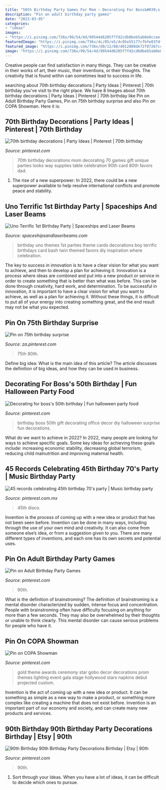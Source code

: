 ```yaml
---
title: "50th Birthday Party Games For Mom ~ Decorating For Boss&#039;s 50th Birthday"
description: "Pin on adult birthday party games"
date: "2023-03-05"
categories:
- "ideas"
images:
- "https://i.pinimg.com/736x/99/54/4d/99544d6205f7fd2cdb0beb5ab0e0ccee.jpg"
featuredImage: "https://i.pinimg.com/736x/4c/05/e5/4c05e55177cfbfe037df4e70497b06cf--surprise-surprise-dessert-ideas.jpg"
featured_image: "https://i.pinimg.com/736x/d0/12/88/d012888de72f87267cc28267f26ebad1.jpg"
image: "https://i.pinimg.com/736x/99/54/4d/99544d6205f7fd2cdb0beb5ab0e0ccee.jpg"
---
```



Creative people can find satisfaction in many things. They can be creative in their works of art, their music, their inventions, or their thoughts. The creativity that is found within can sometimes lead to success in life.

	

		
searching about 70th birthday decorations | Party Ideas | Pinterest | 70th birthday you've visit to the right place. We have 8 Images about 70th birthday decorations | Party Ideas | Pinterest | 70th birthday like Pin on Adult Birthday Party Games, Pin on 75th birthday surprise and also Pin on COPA Showman. Here it is:
		
    
## 70th Birthday Decorations | Party Ideas | Pinterest | 70th Birthday

<img loading=lazy src="https://s-media-cache-ak0.pinimg.com/736x/0c/ac/c7/0cacc7a7512eeee5f1dfe25ddf0e71c3.jpg" onerror="this.onerror=null;this.src='https://tse4.mm.bing.net/th?id=OIP.I4hgtGtjFFSD0J4kTimHzAHaFj&amp;pid=15.1';" alt="70th birthday decorations | Party Ideas | Pinterest | 70th birthday">

_Source: pinterest.com_

>70th birthday decorations mom decorating 70 games gift unique parties looks way supplies table celebration 90th card 80th favors dad. 

	

1. The rise of a new superpower: In 2022, there could be a new superpower available to help resolve international conflicts and promote peace and stability.

    
## Uno Terrific 1st Birthday Party | Spaceships And Laser Beams

<img loading=lazy src="http://spaceshipsandlaserbeams.com/wp-content/uploads/2015/09/uno-birthday-party-ideas.jpg" onerror="this.onerror=null;this.src='https://tse4.mm.bing.net/th?id=OIP.hqK4rGpqvacX6IB3VZCt7gHaLH&amp;pid=15.1';" alt="Uno Terrific 1st Birthday Party | Spaceships and Laser Beams">

_Source: spaceshipsandlaserbeams.com_

>birthday uno themes 1st parties theme cards decorations boy terrific birthdays card bash twin themed favors diy inspiration where celebration. 

	

The key to success in innovation is to have a clear vision for what you want to achieve, and then to develop a plan for achieving it.
Innovation is a process where ideas are combined and put into a new product or service in order to create something that is better than what was before. This can be done through creativity, hard work, and determination. To be successful in innovation, it is important to have a clear vision for what you want to achieve, as well as a plan for achieving it. Without these things, it is difficult to put all of your energy into creating something great, and the end result may not be what you expected.

    
## Pin On 75th Birthday Surprise

<img loading=lazy src="https://i.pinimg.com/736x/d8/68/35/d86835aa7c0690d5dde2daa6db2cd262.jpg" onerror="this.onerror=null;this.src='https://tse1.mm.bing.net/th?id=OIP.LOebthK18_Qm9o4MfN027wHaKU&amp;pid=15.1';" alt="Pin on 75th birthday surprise">

_Source: za.pinterest.com_

>75th 80th. 

	

Define big idea: What is the main idea of this article?
The article discusses the definition of big ideas, and how they can be used in business.

    
## Decorating For Boss&#039;s 50th Birthday | Fun Halloween Party Food

<img loading=lazy src="https://i.pinimg.com/736x/4c/05/e5/4c05e55177cfbfe037df4e70497b06cf--surprise-surprise-dessert-ideas.jpg" onerror="this.onerror=null;this.src='https://tse2.mm.bing.net/th?id=OIP.tezGApVlsAx2G1dCycjBzAHaJ6&amp;pid=15.1';" alt="Decorating for boss&#039;s 50th birthday | Fun halloween party food">

_Source: pinterest.com_

>birthday boss 50th gift decorating office decor diy halloween surprise fun decorations. 

	

What do we want to achieve in 2022?
In 2022, many people are looking for ways to achieve specific goals. Some key ideas for achieving these goals include: increasing economic stability, decreasing global terrorism, reducing child malnutrition and improving maternal health.

    
## 45 Records Celebrating 45th Birthday 70&#039;s Party | Music Birthday Party

<img loading=lazy src="https://i.pinimg.com/736x/54/a3/23/54a323b9a1badb920e8c1385979ed7db.jpg" onerror="this.onerror=null;this.src='https://tse2.mm.bing.net/th?id=OIP.XsHZiPq9hQM2o_fafYAwhAHaJ3&amp;pid=15.1';" alt="45 records celebrating 45th birthday 70&#039;s party | Music birthday party">

_Source: pinterest.com.mx_

>45th disco. 

	

Invention is the process of coming up with a new idea or product that has not been seen before. Invention can be done in many ways, including through the use of your own mind and creativity. It can also come from someone else’s idea, or from a suggestion given to you. There are many different types of inventions, and each one has its own secrets and potential uses.

    
## Pin On Adult Birthday Party Games

<img loading=lazy src="https://i.pinimg.com/736x/99/54/4d/99544d6205f7fd2cdb0beb5ab0e0ccee.jpg" onerror="this.onerror=null;this.src='https://tse4.mm.bing.net/th?id=OIP.j8eDK1XH18cfescPVcC42QHaLH&amp;pid=15.1';" alt="Pin on Adult Birthday Party Games">

_Source: pinterest.com_

>90th. 

	

What is the definition of brainstroming?
The definition of brainstroming is a mental disorder characterized by sudden, intense focus and concentration. People with brainstroming often have difficulty focusing on anything for more than a few seconds. They may also be overwhelmed by their thoughts or unable to think clearly. This mental disorder can cause serious problems for people who have it.

    
## Pin On COPA Showman

<img loading=lazy src="https://i.pinimg.com/736x/d0/12/88/d012888de72f87267cc28267f26ebad1.jpg" onerror="this.onerror=null;this.src='https://tse2.mm.bing.net/th?id=OIP.16rXy-auzF2t6Rt7PkT1wwHaLG&amp;pid=15.1';" alt="Pin on COPA Showman">

_Source: pinterest.com_

>gold theme awards ceremony star gobo decor decorations prom themes lighting event gala stage hollywood stars napkins debut projected custom. 

	

Invention is the act of coming up with a new idea or product. It can be something as simple as a new way to make a product, or something more complex like creating a machine that does not exist before. Invention is an important part of our economy and society, and can create many new products and services.

    
## 90th Birthday 90th Birthday Party Decorations Birthday | Etsy | 90th

<img loading=lazy src="https://i.pinimg.com/736x/3e/2c/5e/3e2c5e50bce45c731596891507ae3542.jpg" onerror="this.onerror=null;this.src='https://tse3.mm.bing.net/th?id=OIP.rsjfRIFyZ71R8b0E_VTQdwHaHa&amp;pid=15.1';" alt="90th Birthday 90th Birthday Party Decorations Birthday | Etsy | 90th">

_Source: pinterest.com_

>90th. 

	

1. Sort through your Ideas. When you have a lot of ideas, it can be difficult to decide which ones to pursue.

